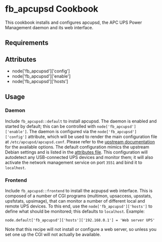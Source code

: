 fb_apcupsd Cookbook
====================
This cookbook installs and configures apcupsd, the APC UPS Power Management
daemon and its web interface.

Requirements
------------

Attributes
----------
* node['fb_apcupsd']['config']
* node['fb_apcupsd']['enable']
* node['fb_apcupsd']['hosts']

Usage
-----
### Daemon
Include `fb_apcupsd::default` to install apcupsd. The daemon is enabled and 
started by default; this can be controlled with `node['fb_apcupsd']['enable']`.
The daemon is configured via the `node['fb_apcupsd']['config']` attribute, 
which will be used to render the main configuration file at 
`/etc/apcupsd/apcupsd.conf`. Please refer to the 
[upstream documentation](http://www.apcupsd.org/manual/manual.html#configuration-directive-reference) 
for the available options. The default configuration mimics the upstream Debian
 settings and is listed in the [attributes file](attributes/default.rb). This 
configuration will autodetect any USB-connected UPS devices and monitor them; 
it will also activate the network management service on port `3551` and bind it
to `localhost`.

### Frontend
Include `fb_apcupsd::frontend` to install the acpupsd web interface. This is 
composed of a number of CGI programs (multimon, upsaccess, upsstats, upsfstats,
 upsimage), that can monitor a number of different local and remote UPS devices.
To this end, use the `node['fb_apcupsd']['hosts']` to define what should be 
monitored; this defaults to `localhost`. Example:

    node.default['fb_apcupsd']['hosts']['192.168.0.1'] = 'Web server UPS'

Note that this recipe will not install or configure a web server, so unless you
set one up the CGI will not actually be available.
